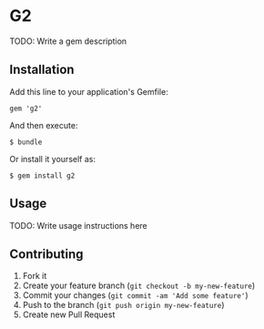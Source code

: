 # G2

TODO: Write a gem description

## Installation

Add this line to your application's Gemfile:

    gem 'g2'

And then execute:

    $ bundle

Or install it yourself as:

    $ gem install g2

## Usage

TODO: Write usage instructions here

## Contributing

1. Fork it
2. Create your feature branch (`git checkout -b my-new-feature`)
3. Commit your changes (`git commit -am 'Add some feature'`)
4. Push to the branch (`git push origin my-new-feature`)
5. Create new Pull Request
